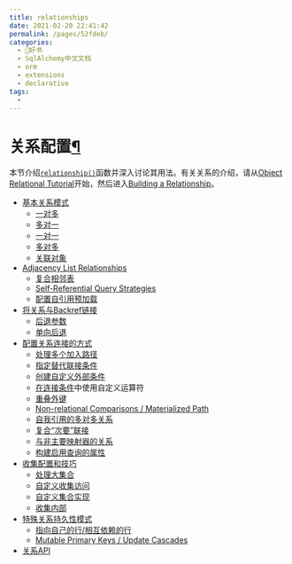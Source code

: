 ```yaml
---
title: relationships
date: 2021-02-20 22:41:42
permalink: /pages/52fdeb/
categories:
  - 📖好书
  - SqlAlchemy中文文档
  - orm
  - extensions
  - declarative
tags:
  - 
---
```

关系配置[¶](#relationship-configuration "Permalink to this headline")
=====================================================================

本节介绍[`relationship()`](relationship_api.html#sqlalchemy.orm.relationship "sqlalchemy.orm.relationship")函数并深入讨论其用法。有关关系的介绍，请从[Object
Relational Tutorial](tutorial.html)开始，然后进入[Building a
Relationship](tutorial.html#orm-tutorial-relationship)。

-   [基本关系模式](basic_relationships.html)
    -   [一对多](basic_relationships.html#one-to-many)
    -   [多对一](basic_relationships.html#many-to-one)
    -   [一对一](basic_relationships.html#one-to-one)
    -   [多对多](basic_relationships.html#many-to-many)
    -   [关联对象](basic_relationships.html#association-object)
-   [Adjacency List Relationships](self_referential.html)
    -   [复合相邻表](self_referential.html#composite-adjacency-lists)
    -   [Self-Referential Query
        Strategies](self_referential.html#self-referential-query-strategies)
    -   [配置自引用预加载](self_referential.html#configuring-self-referential-eager-loading)
-   [将关系与Backref链接](backref.html)
    -   [后退参数](backref.html#backref-arguments)
    -   [单向后退](backref.html#one-way-backrefs)
-   [配置关系连接的方式](join_conditions.html)
    -   [处理多个加入路径](join_conditions.html#handling-multiple-join-paths)
    -   [指定替代联接条件](join_conditions.html#specifying-alternate-join-conditions)
    -   [创建自定义外部条件](join_conditions.html#creating-custom-foreign-conditions)
    -   [在连接条件](join_conditions.html#using-custom-operators-in-join-conditions)中使用自定义运算符
    -   [重叠外键](join_conditions.html#overlapping-foreign-keys)
    -   [Non-relational Comparisons / Materialized
        Path](join_conditions.html#non-relational-comparisons-materialized-path)
    -   [自我引用的多对多关系](join_conditions.html#self-referential-many-to-many-relationship)
    -   [复合“次要”联接](join_conditions.html#composite-secondary-joins)
    -   [与非主要映射器的关系](join_conditions.html#relationship-to-non-primary-mapper)
    -   [构建启用查询的属性](join_conditions.html#building-query-enabled-properties)
-   [收集配置和技巧](collections.html)
    -   [处理大集合](collections.html#working-with-large-collections)
    -   [自定义收集访问](collections.html#customizing-collection-access)
    -   [自定义集合实现](collections.html#custom-collection-implementations)
    -   [收集内部](collections.html#collection-internals)
-   [特殊关系持久性模式](relationship_persistence.html)
    -   [指向自己的行/相互依赖的行](relationship_persistence.html#rows-that-point-to-themselves-mutually-dependent-rows)
    -   [Mutable Primary Keys / Update
        Cascades](relationship_persistence.html#mutable-primary-keys-update-cascades)
-   [关系API](relationship_api.html)

